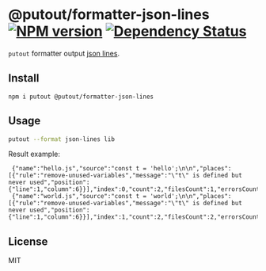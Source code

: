 # @putout/formatter-json-lines [![NPM version][NPMIMGURL]][NPMURL] [![Dependency Status][DependencyStatusIMGURL]][DependencyStatusURL]

[NPMIMGURL]: https://img.shields.io/npm/v/@putout/formatter-json-lines.svg?style=flat&longCache=true
[NPMURL]: https://npmjs.org/package/@putout/formatter-json-lines "npm"
[DependencyStatusURL]: https://david-dm.org/coderaiser/putout?path=packages/formatter-json-lines
[DependencyStatusIMGURL]: https://david-dm.org/coderaiser/putout.svg?path=packages/formatter-json-lines

`putout` formatter output [json lines](https://jsonlines.org/).

## Install

```
npm i putout @putout/formatter-json-lines
```

## Usage

```sh
putout --format json-lines lib
```

Result example:

```
 {"name":"hello.js","source":"const t = 'hello';\n\n","places":[{"rule":"remove-unused-variables","message":"\"t\" is defined but never used","position":{"line":1,"column":6}}],"index":0,"count":2,"filesCount":1,"errorsCount":1}
 {"name":"world.js","source":"const t = 'world';\n\n","places":[{"rule":"remove-unused-variables","message":"\"t\" is defined but never used","position":{"line":1,"column":6}}],"index":1,"count":2,"filesCount":2,"errorsCount":2}
```

## License

MIT
